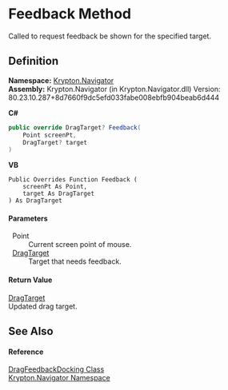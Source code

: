 # Feedback Method


Called to request feedback be shown for the specified target.



## Definition
**Namespace:** <a href="a21ac074-d119-3dc6-bd1c-d3a12c0128bc.md">Krypton.Navigator</a>  
**Assembly:** Krypton.Navigator (in Krypton.Navigator.dll) Version: 80.23.10.287+8d7660f9dc5efd033fabe008ebfb904beab6d444

**C#**
``` C#
public override DragTarget? Feedback(
	Point screenPt,
	DragTarget? target
)
```
**VB**
``` VB
Public Overrides Function Feedback ( 
	screenPt As Point,
	target As DragTarget
) As DragTarget
```



#### Parameters
<dl><dt>  Point</dt><dd>Current screen point of mouse.</dd><dt>  <a href="f1d849a0-d298-aa7a-5998-86160021bf89.md">DragTarget</a></dt><dd>Target that needs feedback.</dd></dl>

#### Return Value
<a href="f1d849a0-d298-aa7a-5998-86160021bf89.md">DragTarget</a>  
Updated drag target.

## See Also


#### Reference
<a href="9ee6ae12-f30a-bd20-8dec-69db7f00794e.md">DragFeedbackDocking Class</a>  
<a href="a21ac074-d119-3dc6-bd1c-d3a12c0128bc.md">Krypton.Navigator Namespace</a>  
